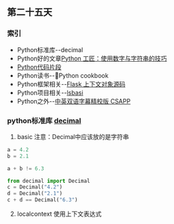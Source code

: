## 第二十五天
### 索引
- Python标准库--decimal
- Python好的文章[Python 工匠：使用数字与字符串的技巧](https://github.com/piglei/one-python-craftsman/blob/master/zh_CN/3-tips-on-numbers-and-strings.md)
- [Python代码片段](day25.py)
- Python读书--Python cookbook
- Python框架相关--[Flask 上下文对象源码](http://www.ziawang.com/article/19/)
- Python项目相关--[lsbasi](https://github.com/rspivak/lsbasi)
- Python之外--[中英双语字幕精校版 CSAPP](https://github.com/EugeneLiu/translationCSAPP)
### python标准库 [decimal](https://pymotw.com/3/decimal/index.html)
1. basic 注意：Decimal中应该放的是字符串
```python
a = 4.2
b = 2.1

a + b != 6.3

from decimal import Decimal
c = Decimal("4.2")
d = Decimal("2.1")
c + d == Decimal("6.3")

```
2. localcontext 使用上下文表达式